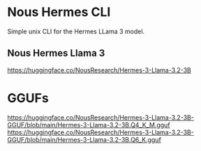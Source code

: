 # Nous Hermes CLI 

Simple unix CLI for the Hermes LLama 3 model.

## Nous Hermes Llama 3 
https://huggingface.co/NousResearch/Hermes-3-Llama-3.2-3B

# GGUFs
https://huggingface.co/NousResearch/Hermes-3-Llama-3.2-3B-GGUF/blob/main/Hermes-3-Llama-3.2-3B.Q4_K_M.gguf
https://huggingface.co/NousResearch/Hermes-3-Llama-3.2-3B-GGUF/blob/main/Hermes-3-Llama-3.2-3B.Q6_K.gguf